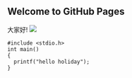 ## Welcome to GitHub Pages
大家好!
![ ](http://pig2001900110.weebly.com/uploads/2/7/0/5/27055805/6818262.jpg?508)
```
#include <stdio.h>
int main()
{
  printf("hello holiday");
}
```



